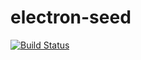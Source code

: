 # electron-seed
[![Build Status](https://travis-ci.org/sqlwwx/electron-seed.svg?branch=master)](https://travis-ci.org/sqlwwx/electron-seed)
